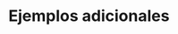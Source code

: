 # Ejemplos adicionales #

<!---

[Python Programming Tutorial: Getting Started with the Raspberry Pi](https://learn.sparkfun.com/tutorials/python-programming-tutorial-getting-started-with-the-raspberry-pi/experiment-2-play-sounds)


https://learn.adafruit.com/playing-sounds-and-using-buttons-with-raspberry-pi/circuitpython-code
https://www.youtube.com/watch?v=GyKRixXuu2k

https://www.raspberrypi.org/documentation/usage/audio/


https://www.instructables.com/id/Implementation-of-MP3-player-using-Raspberry-Pi/



https://github.com/DaemonInformatica/DIY-MP3player

https://github.com/imcesarvillar/mp-led

https://github.com/jehutting/omxplayer-player

https://github.com/SikkandarSulaiman/RPi-simplest-MP3-player/blob/master/playMP3.py

https://projects.raspberrypi.org/en/projects/gpio-music-box/5

Ejemplos elegantes:
http://www.python-exemplary.com/index_en.php?inhalt_links=navigation_en.inc.php&inhalt_mitte=raspi/en/sound.inc.php


-->
